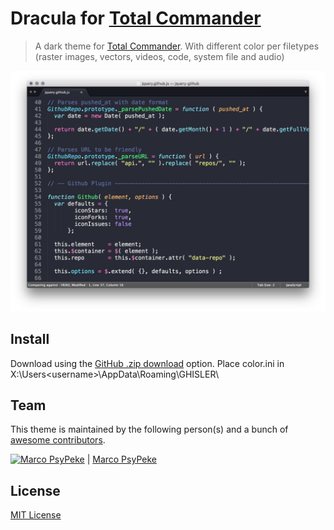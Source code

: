 # Dracula for [Total Commander](http://link-to-x.com)

> A dark theme for [Total Commander](https://www.ghisler.com/).
> With different color per filetypes (raster images, vectors, videos, code, system file and audio)

![Screenshot](./screenshot.png)

## Install

Download using the [GitHub .zip download]() option.
Place color.ini in X:\Users\<username>\AppData\Roaming\GHISLER\

## Team

This theme is maintained by the following person(s) and a bunch of [awesome contributors](https://github.com/dracula/template/graphs/contributors).

[![Marco PsyPeke](https://avatars0.githubusercontent.com/u/55196873?s=460&u=4cdcbe51c1f650cd8617537bf488ea0f5c81b256&v=4)](https://github.com/PsyPeke) | 
[Marco PsyPeke](https://github.com/PsyPeke) 

## License

[MIT License](./LICENSE)
